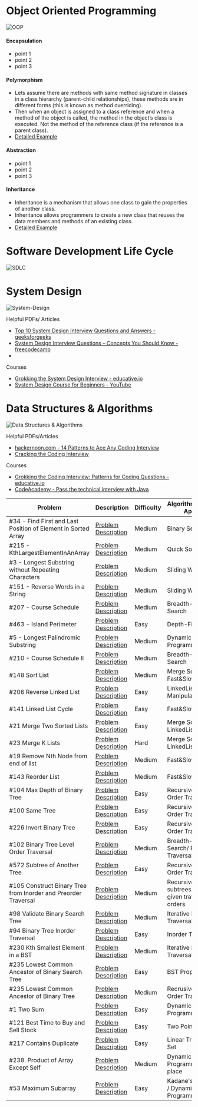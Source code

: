 

# Object Oriented Programming #
![OOP](./images/oop.png)

#### Encapsulation
- point 1
- point 2
- point 3
#### Polymorphism
- Lets assume there are methods with same method signature in classes in a class hierarchy (parent-child relationships), these methods are in different forms (this is known as method overriding).
- Then when an object is assigned to a class reference and when a method of the object is called, the method in the object’s class is executed. Not the method of the reference class (if the reference is a parent class).
- [Detailed Example](https://medium.com/@shanikae/polymorphism-explained-simply-7294c8deeef7)
#### Abstraction
- point 1
- point 2
- point 3
#### Inheritance
- Inheritance is a mechanism that allows one class to gain the properties of another class.
- Inheritance allows programmers to create a new class that reuses the data members and methods of an existing class.
- [Detailed Example](https://www.guru99.com/java-class-inheritance.html)

# Software Development Life Cycle # 
![SDLC](./images/sdlc.png)


# System Design #
![System-Design](./images/systemdesign.jpeg)

Helpful PDFs/ Articles
- [Top 10 System Design Interview Questions and Answers - geeksforgeeks](https://www.geeksforgeeks.org/top-10-system-design-interview-questions-and-answers/)
- [System Design Interview Questions – Concepts You Should Know - freecodecamp](https://www.freecodecamp.org/news/systems-design-for-interviews/)
- 
Courses
- [Grokking the System Design Interview - educative.io ](https://www.educative.io/courses/grokking-the-system-design-interview)
- [System Design Course for Beginners - YouTube](https://www.youtube.com/watch?v=MbjObHmDbZo)

# Data Structures & Algorithms # 
![Data Structures & Algorithms](./images/datastructuresalgorithms.png)

Helpful PDFs/Articles
- [hackernoon.com - 14 Patterns to Ace Any Coding Interview](https://hackernoon.com/14-patterns-to-ace-any-coding-interview-question-c5bb3357f6ed)
- [Cracking the Coding Interview](https://cin.ufpe.br/~fbma/Crack/Cracking%20the%20Coding%20Interview%20189%20Programming%20Questions%20and%20Solutions.pdf)

Courses
- [Grokking the Coding Interview: Patterns for Coding Questions - educative.io](https://www.educative.io/courses/grokking-the-coding-interview)
- [CodeAcademy - Pass the technical interview with Java](https://www.codecademy.com/learn/paths/pass-the-technical-interview-with-java)



 Problem | Description  | Difficulty | Algorithm/Strategy Applied | Solution
--- | --- | --- | --- | --- |
#34 - Find First and Last Position of Element in Sorted Array | [Problem Description](https://leetcode.com/problems/find-first-and-last-position-of-element-in-sorted-array/) | Medium | Binary Search |  [Java](https://github.com/idkburkes/Software-Engineering-Interview-Prep/blob/master/Solutions/Binary%20Search/FindFirstAndLastPositionOfElementInSortedArray.java) |
#215 - KthLargestElementInAnArray| [Problem Description](https://leetcode.com/problems/kth-largest-element-in-an-array/) | Medium | Quick Sort | [Java](https://github.com/idkburkes/Algorithm-Practice/blob/master/Solutions/QuickSort/KthLargestElementInAnArray.java)  |   
#3 - Longest Substring without Repeating Characters    |  [Problem Description](https://leetcode.com/problems/longest-substring-without-repeating-characters/) | Medium  | Sliding Window | [Java](https://github.com/idkburkes/Algorithm-Practice/blob/master/Solutions/Sliding%20Window/LongestSubstringWithoutRepeatingCharacter.java) |  
#151 - Reverse Words in a String | [Problem Description](https://leetcode.com/problems/reverse-words-in-a-string/) | Medium | Sliding Window | [Java](https://github.com/idkburkes/Algorithm-Practice/blob/master/Solutions/Sliding%20Window/ReverseWordsInAString.java) |
#207 - Course Schedule | [Problem Description](https://leetcode.com/problems/course-schedule/) | Medium | Breadth-First Search | [Java](https://github.com/idkburkes/Algorithm-Practice/blob/master/Solutions/Graph/CourseSchedule.java) | 
#463 - Island Perimeter | [Problem Description](https://leetcode.com/problems/island-perimeter/) | Easy | Depth-First Search | [Java](https://github.com/idkburkes/Algorithm-Practice/blob/master/Solutions/Graph/IslandPerimeter.java) | 
#5 - Longest Palindromic Substring | [Problem Description](https://leetcode.com/problems/longest-palindromic-substring/) | Medium | Dynamic Programming | [Java](https://github.com/idkburkes/Algorithm-Practice/blob/master/Solutions/Dynamic%20Programming/LongestPalindromicSubstring.java) |
#210 - Course Schedule II | [Problem Description](https://leetcode.com/problems/course-schedule-ii/) | Medium | Breadth-First Search | [Java](https://github.com/idkburkes/Algorithm-Practice/blob/master/Solutions/Graph/CourseSchedule2.java) |
#148 Sort List | [Problem Description](https://leetcode.com/problems/sort-list/) | Medium | Merge Sort / Fast&Slow Pointer | [Java](https://github.com/idkburkes/Algorithm-Practice/blob/master/Solutions/LinkedList/SortList.java) |
#206 Reverse Linked List | [Problem Description](https://leetcode.com/problems/reverse-linked-list/) | Easy | LinkedList Pointer Manipulation | [Java](https://github.com/idkburkes/Algorithm-Practice/blob/master/Solutions/LinkedList/ReverseLinkedList.java) |
#141 Linked List Cycle | [Problem Description](https://leetcode.com/problems/linked-list-cycle/) | Easy | Fast&Slow Pointer | [Java](https://github.com/idkburkes/Software-Engineering-Interview-Prep/blob/master/Solutions/LinkedList/LinkedListCycle.java) | 
#21 Merge Two Sorted Lists | [Problem Description](https://leetcode.com/problems/merge-two-sorted-lists/) | Easy | Merge Sort on LinkedList | [Java](https://github.com/idkburkes/Software-Engineering-Interview-Prep/blob/master/Solutions/LinkedList/MergeTwoSortedLists.java)
#23 Merge K Lists | [Problem Description](https://leetcode.com/problems/merge-k-sorted-lists/) | Hard | Merge Sort on LinkedList | [Java](https://github.com/idkburkes/Software-Engineering-Interview-Prep/blob/master/Solutions/LinkedList/MergeKLists.java)
#19 Remove Nth Node from end of list | [Problem Description](https://leetcode.com/problems/remove-nth-node-from-end-of-list/) | Medium | Fast&Slow Pointer | [Java](https://github.com/idkburkes/Software-Engineering-Interview-Prep/blob/master/Solutions/LinkedList/RemoveNthFromEnd.java) |
#143 Reorder List | [Problem Description](https://leetcode.com/problems/reorder-list/) | Medium | Fast&Slow Pointer | [Java](https://github.com/idkburkes/Software-Engineering-Interview-Prep/blob/master/Solutions/LinkedList/ReorderList.java) |
#104 Max Depth of Binary Tree | [Problem Description](https://leetcode.com/problems/maximum-depth-of-binary-tree/) | Easy | Recursive Pre-Order Traversal | [Java](https://github.com/idkburkes/Software-Engineering-Interview-Prep/blob/master/Solutions/Tree/MaxDepthOfBinaryTree.java) |
#100 Same Tree | [Problem Description](https://leetcode.com/problems/same-tree/) | Easy | Recursive Pre-Order Traversal | [Java] |
#226 Invert Binary Tree | [Problem Description](https://leetcode.com/problems/invert-binary-tree/) | Easy | Recursive Post-Order Traversal | [Java](https://github.com/idkburkes/Software-Engineering-Interview-Prep/blob/master/Solutions/Tree/InvertBinaryTree.java) |
#102 Binary Tree Level Order Traversal | [Problem Description](https://leetcode.com/problems/binary-tree-level-order-traversal/) | Medium | Breadth-First Search/ Post-Order Traversal | [Java](https://github.com/idkburkes/Software-Engineering-Interview-Prep/blob/master/Solutions/Tree/BinaryTreeLevelOrderTraversal.java) |
#572 Subtree of Another Tree | [Problem Description](https://leetcode.com/problems/subtree-of-another-tree/) | Easy | Recursive Pre-Order Traversal | [Java](https://github.com/idkburkes/Software-Engineering-Interview-Prep/blob/master/Solutions/Tree/SubtreeOfAnotherTree.java) |
#105 Construct Binary Tree from Inorder and Preorder Traversal | [Problem Description](https://leetcode.com/problems/construct-binary-tree-from-preorder-and-inorder-traversal/) | Medium | Recursively build subtrees based on given traversal orders | [Java](https://github.com/idkburkes/Software-Engineering-Interview-Prep/blob/master/Solutions/Tree/ConstructBinaryTreeFromPreorderAndInorderTraversal.java) |
#98 Validate Binary Search Tree | [Problem Description](https://leetcode.com/problems/validate-binary-search-tree/) | Medium | Iterative Inorder Traversal | [Java] |
#94 Binary Tree Inorder Traversal | [Problem Description](https://leetcode.com/problems/binary-tree-inorder-traversal/) | Easy | Inorder Traversal | [Java] |
#230 Kth Smallest Element in a BST | [Problem Description](https://leetcode.com/problems/kth-smallest-element-in-a-bst/) | Medium | Iterative Inorder Traversal | [Java] |
#235 Lowest Common Ancestor of Binary Search Tree | [Problem Description](https://leetcode.com/problems/lowest-common-ancestor-of-a-binary-search-tree/) | Easy | BST Properties | [Java] |
#235 Lowest Common Ancestor of Binary Tree | [Problem Description](https://leetcode.com/problems/lowest-common-ancestor-of-a-binary-tree/) | Medium | Recrusive Pre-Order Traversal | [Java] |
#1 Two Sum | [Problem Description](https://leetcode.com/problems/two-sum/submissions/) | Easy | Dynamic Programming | [Java] |
#121 Best Time to Buy and Sell Stock | [Problem Description](https://leetcode.com/problems/best-time-to-buy-and-sell-stock/) | Easy | Two Pointers | [Java] | 
#217 Contains Duplicate | [Problem Description](https://leetcode.com/problems/contains-duplicate/) | Easy | Linear Traverse w/ Set | [Java] |
#238. Product of Array Except Self | [Problem Description](https://leetcode.com/problems/product-of-array-except-self/) | Medium | Dynamic Programming In-place | [Java]
#53 Maximum Subarray | [Problem Description](https://leetcode.com/problems/maximum-subarray/) | Easy | Kadane's Algorithm / Dynamic Programming | [Java]